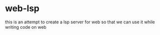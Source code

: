 # web-lsp
this is an attempt to create a lsp server for web so that we can use it while writing code on web 
